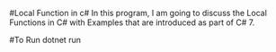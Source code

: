 #Local Function in c#
In this program, I am going to discuss the Local Functions in C# with Examples that are introduced as part of C# 7.

#To Run
dotnet run
